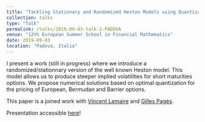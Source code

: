 ```yaml
---
title: "Tackling Stationary and Randomized Heston Models using Quantization"
collection: talks
type: "Talk"
permalink: /talks/2019-09-03-talk-2-PADOVA
venue: "12th European Summer School in Financial Mathematics"
date: 2019-09-03
location: "Padova, Italia"
---
```


I present a work (still in progress) where we introduce a randomized/stationnary version of the well known Heston model. This model allows us to produce steeper implied volatilities for short maturities options. We propose numerical solutions based on optimal quantization for the pricing of European, Bermudan and Barrier options.

This paper is a joined work with [Vincent Lemaire](https://www.lpsm.paris/pageperso/lemaire/) and [Gilles Pagès](http://www.lpsm.paris/dw/doku.php?id=users:pages:index).

Presentation accessible [here](https://montest.github.io/files/presentation_heston.pdf)!
